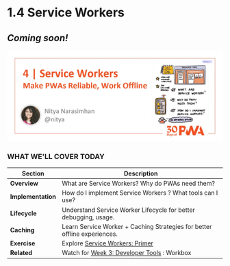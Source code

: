 # 1.4 Service Workers

## *Coming soon!*

![Placeholder Banner Only. Replace when final assets ready.](_media/day-04.jpg)

### WHAT WE'LL COVER TODAY

| Section | Description |
| ------- | ----------- |
| **Overview** | What are Service Workers? Why do PWAs need them?|
| **Implementation** | How do I implement Service Workers ? What tools can I use? |
| **Lifecycle**| Understand Service Worker Lifecycle for better debugging, usage. |
| **Caching**| Learn Service Worker + Caching Strategies for better offline experiences. |
| **Exercise**| Explore [Service Workers: Primer](https://developers.google.com/web/fundamentals/primers/service-workers) |
| **Related**| Watch for  [Week 3: Developer Tools](../dev-tools) : Workbox |
